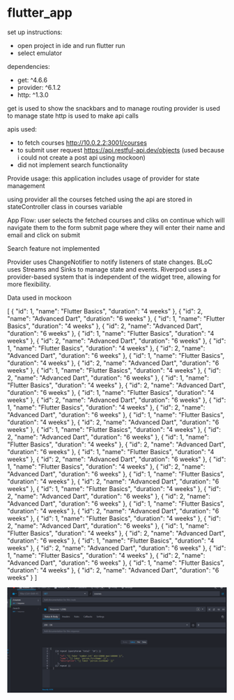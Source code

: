 # flutter_app

set up instructions:
- open project in ide and run flutter run
- select emulator


dependencies:
- get: ^4.6.6
- provider: ^6.1.2
- http: ^1.3.0

get is used to show the snackbars and to manage routing
provider is used to manage state
http is used to make api calls


apis used:
- to fetch courses 
    http://10.0.2.2:3001/courses
- to submit user request
    https://api.restful-api.dev/objects
    (used because i could not create a post api using mockoon)
- did not implement search functionality

Provide usage:
this application includes usage of provider for state management

using provider all the courses fetched using the api are stored in stateController class in courses variable

App Flow:
user selects the fetched courses and cliks on continue which will navigate them to the form submit page where they will enter their name and email and click on submit


Search feature not implemented



Provider uses ChangeNotifier to notify listeners of state changes.
BLoC uses Streams and Sinks to manage state and events.
Riverpod uses a provider-based system that is independent of the widget tree, allowing for more flexibility.


Data used in mockoon


[
    { "id": 1, "name": "Flutter Basics", "duration": "4 weeks" },
    { "id": 2, "name": "Advanced Dart", "duration": "6 weeks" },
    { "id": 1, "name": "Flutter Basics", "duration": "4 weeks" },
    { "id": 2, "name": "Advanced Dart", "duration": "6 weeks" },
    { "id": 1, "name": "Flutter Basics", "duration": "4 weeks" },
    { "id": 2, "name": "Advanced Dart", "duration": "6 weeks" },
    { "id": 1, "name": "Flutter Basics", "duration": "4 weeks" },
    { "id": 2, "name": "Advanced Dart", "duration": "6 weeks" },
    { "id": 1, "name": "Flutter Basics", "duration": "4 weeks" },
    { "id": 2, "name": "Advanced Dart", "duration": "6 weeks" },
    { "id": 1, "name": "Flutter Basics", "duration": "4 weeks" },
    { "id": 2, "name": "Advanced Dart", "duration": "6 weeks" },
    { "id": 1, "name": "Flutter Basics", "duration": "4 weeks" },
    { "id": 2, "name": "Advanced Dart", "duration": "6 weeks" },
    { "id": 1, "name": "Flutter Basics", "duration": "4 weeks" },
    { "id": 2, "name": "Advanced Dart", "duration": "6 weeks" },
    { "id": 1, "name": "Flutter Basics", "duration": "4 weeks" },
    { "id": 2, "name": "Advanced Dart", "duration": "6 weeks" },
    { "id": 1, "name": "Flutter Basics", "duration": "4 weeks" },
    { "id": 2, "name": "Advanced Dart", "duration": "6 weeks" },
    { "id": 1, "name": "Flutter Basics", "duration": "4 weeks" },
    { "id": 2, "name": "Advanced Dart", "duration": "6 weeks" },
    { "id": 1, "name": "Flutter Basics", "duration": "4 weeks" },
    { "id": 2, "name": "Advanced Dart", "duration": "6 weeks" },
    { "id": 1, "name": "Flutter Basics", "duration": "4 weeks" },
    { "id": 2, "name": "Advanced Dart", "duration": "6 weeks" },
    { "id": 1, "name": "Flutter Basics", "duration": "4 weeks" },
    { "id": 2, "name": "Advanced Dart", "duration": "6 weeks" },
    { "id": 1, "name": "Flutter Basics", "duration": "4 weeks" },
    { "id": 2, "name": "Advanced Dart", "duration": "6 weeks" },
    { "id": 1, "name": "Flutter Basics", "duration": "4 weeks" },
    { "id": 2, "name": "Advanced Dart", "duration": "6 weeks" },
    { "id": 2, "name": "Advanced Dart", "duration": "6 weeks" },
    { "id": 1, "name": "Flutter Basics", "duration": "4 weeks" },
    { "id": 2, "name": "Advanced Dart", "duration": "6 weeks" },
    { "id": 1, "name": "Flutter Basics", "duration": "4 weeks" },
    { "id": 2, "name": "Advanced Dart", "duration": "6 weeks" },
    { "id": 1, "name": "Flutter Basics", "duration": "4 weeks" },
    { "id": 2, "name": "Advanced Dart", "duration": "6 weeks" },
    { "id": 1, "name": "Flutter Basics", "duration": "4 weeks" },
    { "id": 2, "name": "Advanced Dart", "duration": "6 weeks" },
    { "id": 1, "name": "Flutter Basics", "duration": "4 weeks" },
    { "id": 2, "name": "Advanced Dart", "duration": "6 weeks" },
    { "id": 1, "name": "Flutter Basics", "duration": "4 weeks" },
    { "id": 2, "name": "Advanced Dart", "duration": "6 weeks" }
  ]

  ![alt text](image.png)